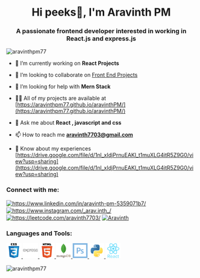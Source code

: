<h1 align="center">Hi peeks👋, I'm Aravinth PM</h1>
<h3 align="center">A passionate frontend developer interested in working in React.js and express.js</h3>

<p align="left"> <img src="https://komarev.com/ghpvc/?username=aravinthpm77&label=Profile%20views&color=0e75b6&style=flat" alt="aravinthpm77" /> </p>

- 🔭 I’m currently working on **React Projects**

- 👯 I’m looking to collaborate on [Front End Projects](https://aravinthpm77.github.io/rolex-website/rolex.html)

- 🤝 I’m looking for help with **Mern Stack**

- 👨‍💻 All of my projects are available at [https://aravinthpm77.github.io/aravinthPM/](https://aravinthpm77.github.io/aravinthPM/)

- 💬 Ask me about **React , javascript and css**

- 📫 How to reach me **aravinth7703@gmail.com**

- 📄 Know about my experiences [https://drive.google.com/file/d/1nl_xIdjPrnuEAKl_t1muXLG4itR5Z9G0/view?usp=sharing](https://drive.google.com/file/d/1nl_xIdjPrnuEAKl_t1muXLG4itR5Z9G0/view?usp=sharing)

<h3 align="left">Connect with me:</h3>
<p align="left">
<a href="https://linkedin.com/in/aravinth-pm-5359071b7/" target="blank"><img align="center" src="https://raw.githubusercontent.com/rahuldkjain/github-profile-readme-generator/master/src/images/icons/Social/linked-in-alt.svg" alt="https://www.linkedin.com/in/aravinth-pm-5359071b7/" height="30" width="40" /></a>
<a href="https://instagram.com/_arav.inth_/" target="blank"><img align="center" src="https://raw.githubusercontent.com/rahuldkjain/github-profile-readme-generator/master/src/images/icons/Social/instagram.svg" alt="https://www.instagram.com/_arav.inth_/" height="30" width="40" /></a>
<a href="https://www.leetcode.com/aravinth7703/" target="blank"><img align="center" src="https://raw.githubusercontent.com/rahuldkjain/github-profile-readme-generator/master/src/images/icons/Social/leet-code.svg" alt="https://leetcode.com/aravinth7703/" height="30" width="40" /></a>
<a href="https://discord.gg/Aravinth" target="blank"><img align="center" src="https://raw.githubusercontent.com/rahuldkjain/github-profile-readme-generator/master/src/images/icons/Social/discord.svg" alt="Aravinth" height="30" width="40" /></a>
</p>

<h3 align="left">Languages and Tools:</h3>
<p align="left"> <a href="https://www.w3schools.com/css/" target="_blank" rel="noreferrer"> <img src="https://raw.githubusercontent.com/devicons/devicon/master/icons/css3/css3-original-wordmark.svg" alt="css3" width="40" height="40"/> </a> <a href="https://expressjs.com" target="_blank" rel="noreferrer"> <img src="https://raw.githubusercontent.com/devicons/devicon/master/icons/express/express-original-wordmark.svg" alt="express" width="40" height="40"/> </a> <a href="https://www.w3.org/html/" target="_blank" rel="noreferrer"> <img src="https://raw.githubusercontent.com/devicons/devicon/master/icons/html5/html5-original-wordmark.svg" alt="html5" width="40" height="40"/> </a> <a href="https://www.mongodb.com/" target="_blank" rel="noreferrer"> <img src="https://raw.githubusercontent.com/devicons/devicon/master/icons/mongodb/mongodb-original-wordmark.svg" alt="mongodb" width="40" height="40"/> </a> <a href="https://www.photoshop.com/en" target="_blank" rel="noreferrer"> <img src="https://raw.githubusercontent.com/devicons/devicon/master/icons/photoshop/photoshop-line.svg" alt="photoshop" width="40" height="40"/> </a> <a href="https://www.python.org" target="_blank" rel="noreferrer"> <img src="https://raw.githubusercontent.com/devicons/devicon/master/icons/python/python-original.svg" alt="python" width="40" height="40"/> </a> <a href="https://reactjs.org/" target="_blank" rel="noreferrer"> <img src="https://raw.githubusercontent.com/devicons/devicon/master/icons/react/react-original-wordmark.svg" alt="react" width="40" height="40"/> </a> </p>

<p><img align="center" src="https://github-readme-stats.vercel.app/api/top-langs?username=aravinthpm77&show_icons=true&locale=en&layout=compact" alt="aravinthpm77" /></p>
